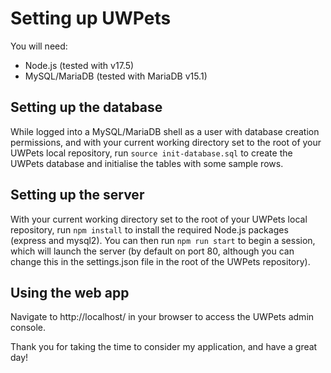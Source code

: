 # Setting up UWPets

You will need:
* Node.js (tested with v17.5)
* MySQL/MariaDB (tested with MariaDB v15.1)

## Setting up the database
While logged into a MySQL/MariaDB shell as a user with database creation permissions, and with your current working directory set to the root of your UWPets local repository, run `source init-database.sql` to create the UWPets database and initialise the tables with some sample rows.

## Setting up the server
With your current working directory set to the root of your UWPets local repository, run `npm install` to install the required Node.js packages (express and mysql2). You can then run `npm run start` to begin a session, which will launch the server (by default on port 80, although you can change this in the settings.json file in the root of the UWPets repository).

## Using the web app
Navigate to http://localhost/ in your browser to access the UWPets admin console.

Thank you for taking the time to consider my application, and have a great day!